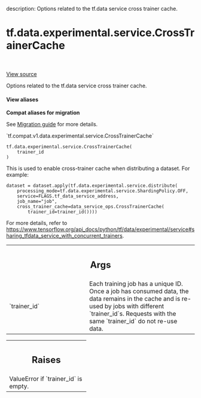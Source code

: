 description: Options related to the tf.data service cross trainer cache.

<div itemscope itemtype="http://developers.google.com/ReferenceObject">
<meta itemprop="name" content="tf.data.experimental.service.CrossTrainerCache" />
<meta itemprop="path" content="Stable" />
<meta itemprop="property" content="__init__"/>
</div>

# tf.data.experimental.service.CrossTrainerCache

<!-- Insert buttons and diff -->

<table class="tfo-notebook-buttons tfo-api nocontent" align="left">

</table>

<a target="_blank" class="external" href="/code/stable/tensorflow/python/data/experimental/ops/data_service_ops.py">View source</a>



Options related to the tf.data service cross trainer cache.

<section class="expandable">
  <h4 class="showalways">View aliases</h4>
  <p>
<b>Compat aliases for migration</b>
<p>See
<a href="https://www.tensorflow.org/guide/migrate">Migration guide</a> for
more details.</p>
<p>`tf.compat.v1.data.experimental.service.CrossTrainerCache`</p>
</p>
</section>

<pre class="devsite-click-to-copy prettyprint lang-py tfo-signature-link">
<code>tf.data.experimental.service.CrossTrainerCache(
    trainer_id
)
</code></pre>



<!-- Placeholder for "Used in" -->

This is used to enable cross-trainer cache when distributing a dataset. For
example:

```
dataset = dataset.apply(tf.data.experimental.service.distribute(
    processing_mode=tf.data.experimental.service.ShardingPolicy.OFF,
    service=FLAGS.tf_data_service_address,
    job_name="job",
    cross_trainer_cache=data_service_ops.CrossTrainerCache(
        trainer_id=trainer_id())))
```

For more details, refer to
https://www.tensorflow.org/api_docs/python/tf/data/experimental/service#sharing_tfdata_service_with_concurrent_trainers.

<!-- Tabular view -->
 <table class="responsive fixed orange">
<colgroup><col width="214px"><col></colgroup>
<tr><th colspan="2"><h2 class="add-link">Args</h2></th></tr>

<tr>
<td>
`trainer_id`<a id="trainer_id"></a>
</td>
<td>
Each training job has a unique ID. Once a job has consumed
data, the data remains in the cache and is re-used by jobs with different
`trainer_id`s. Requests with the same `trainer_id` do not re-use data.
</td>
</tr>
</table>



<!-- Tabular view -->
 <table class="responsive fixed orange">
<colgroup><col width="214px"><col></colgroup>
<tr><th colspan="2"><h2 class="add-link">Raises</h2></th></tr>
<tr class="alt">
<td colspan="2">
ValueError if `trainer_id` is empty.
</td>
</tr>

</table>




